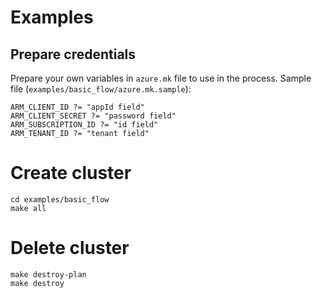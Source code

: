 # Examples

## Prepare credentials

Prepare your own variables in `azure.mk` file to use in the process.
Sample file (`examples/basic_flow/azure.mk.sample`):

```shell
ARM_CLIENT_ID ?= "appId field"
ARM_CLIENT_SECRET ?= "password field"
ARM_SUBSCRIPTION_ID ?= "id field"
ARM_TENANT_ID ?= "tenant field"
```

# Create cluster

```shell
cd examples/basic_flow
make all
```

# Delete cluster

```shell
make destroy-plan
make destroy
```
